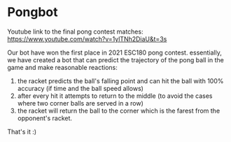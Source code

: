 # Pongbot

Youtube link to the final pong contest matches:
https://www.youtube.com/watch?v=1ylTNh2DiaU&t=3s

Our bot have won the first place in 2021 ESC180 pong contest. 
essentially, we have created a bot that can predict the trajectory of the pong ball in the game and make reasonable reactions:
1. the racket predicts the ball's falling point and can hit the ball with 100% accuracy (if time and the ball speed allows)
2. after every hit it attempts to return to the middle (to avoid the cases where two corner balls are served in a row)
3. the racket will return the ball to the corner which is the farest from the opponent's racket.

That's it :)
